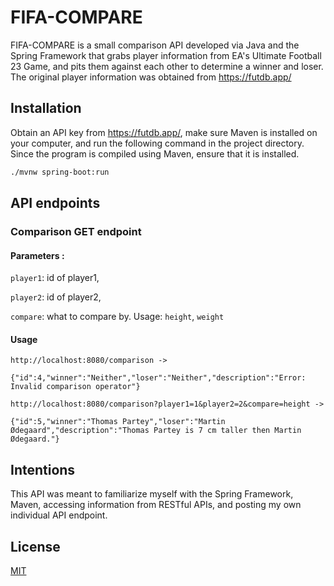 # FIFA-COMPARE

FIFA-COMPARE is a small comparison API developed via Java and the Spring Framework that grabs player information from EA's Ultimate Football 23 Game, and pits them against each other to determine a winner and loser. The original player information was obtained from https://futdb.app/

## Installation

Obtain an API key from https://futdb.app/, make sure Maven is installed on your computer, and run the following command in the project directory. Since the program is compiled using Maven, ensure that it is installed.

```bash
./mvnw spring-boot:run
```

## API endpoints

### Comparison GET endpoint

#### Parameters :

`player1`: id of player1,

`player2`: id of player2,

`compare`: what to compare by. Usage: `height`, `weight`

#### Usage

```
http://localhost:8080/comparison -> 

{"id":4,"winner":"Neither","loser":"Neither","description":"Error: Invalid comparison operator"}
```

```
http://localhost:8080/comparison?player1=1&player2=2&compare=height ->

{"id":5,"winner":"Thomas Partey","loser":"Martin Ødegaard","description":"Thomas Partey is 7 cm taller then Martin Ødegaard."}
```


## Intentions

This API was meant to familiarize myself with the Spring Framework, Maven, accessing information from RESTful APIs, and posting my own individual API endpoint.

## License

[MIT](https://choosealicense.com/licenses/mit/)
